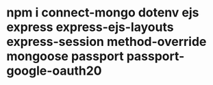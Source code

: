 # npm i connect-mongo dotenv ejs express express-ejs-layouts express-session method-override mongoose passport passport-google-oauth20 
